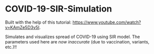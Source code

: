 # COVID-19-SIR-Simulation
Built with the help of this tutorial: https://www.youtube.com/watch?v=KAmZe5D3v5I.

Simulates and visualizes spread of COVID-19 using SIR model. The parameters used here are _now inaccurate_ (due to vaccination, variants, etc.)!!
